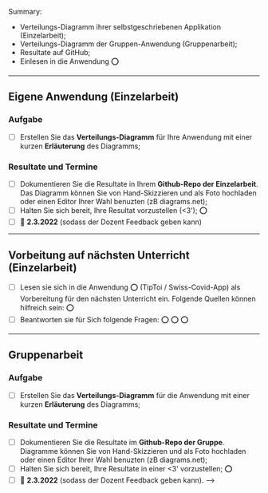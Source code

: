 <!--

# Hausaufgaben Block 2

<!--
2. SWA
    ◦ Lesen: TipToi || CovidApp
    ◦ Eigene: DeplDiagr
    ◦ Gruppe: DeplDiagr
1. Q
    ◦ Lesen: Argus
    ◦ Korrekturen der Resultate
    ◦ PodCast
1. Style
    ◦ CleanUp ArchBeschr.
1. Case: Infoboard
2. Prüfung

TBD:
◦ GitHub collab
◦ Podcast & vorstellen
-->

Summary:
- Verteilungs-Diagramm ihrer selbstgeschriebenen Applikation (Einzelarbeit);
- Verteilungs-Diagramm der Gruppen-Anwendung (Gruppenarbeit);
- Resultate auf GitHub;
- Einlesen in die Anwendung :o:

---
## Eigene Anwendung (Einzelarbeit)

### Aufgabe
- [ ] Erstellen Sie das **Verteilungs-Diagramm** für Ihre Anwendung mit einer kurzen **Erläuterung** des Diagramms;

### Resultate und Termine
- [ ] Dokumentieren Sie die Resultate in Ihrem **Github-Repo der Einzelarbeit**. Das Diagramm können Sie von Hand-Skizzieren und als Foto hochladen oder einen Editor Ihrer Wahl benuzten (zB diagrams.net);
- [ ] Halten Sie sich bereit, Ihre Resultat vorzustellen (<3'); :o:
- [ ] :date: **2.3.2022** (sodass der Dozent Feedback geben kann)

---
## Vorbeitung auf nächsten Unterricht (Einzelarbeit)
- [ ] Lesen sie sich in die Anwendung :o: (TipToi / Swiss-Covid-App) als Vorbereitung für den nächsten Unterricht ein. Folgende Quellen können hilfreich sein: :o:
- [ ] Beantworten sie für Sich folgende Fragen: :o: :o: :o:

---
## Gruppenarbeit

### Aufgabe
- [ ] Erstellen Sie das **Verteilungs-Diagramm** für die Anwendung mit einer kurzen **Erläuterung** des Diagramms;

### Resultate und Termine
- [ ] Dokumentieren Sie die Resultate im **Github-Repo der Gruppe**. Diagramme können Sie von Hand-Skizzieren und als Foto hochladen oder einen Editor Ihrer Wahl benuzten (zB diagrams.net);
- [ ] Halten Sie sich bereit, Ihre Resultate in einer <3' vorzustellen; :o:
- [ ] :date: **2.3.2022** (sodass der Dozent Feedback geben kann).
-->
